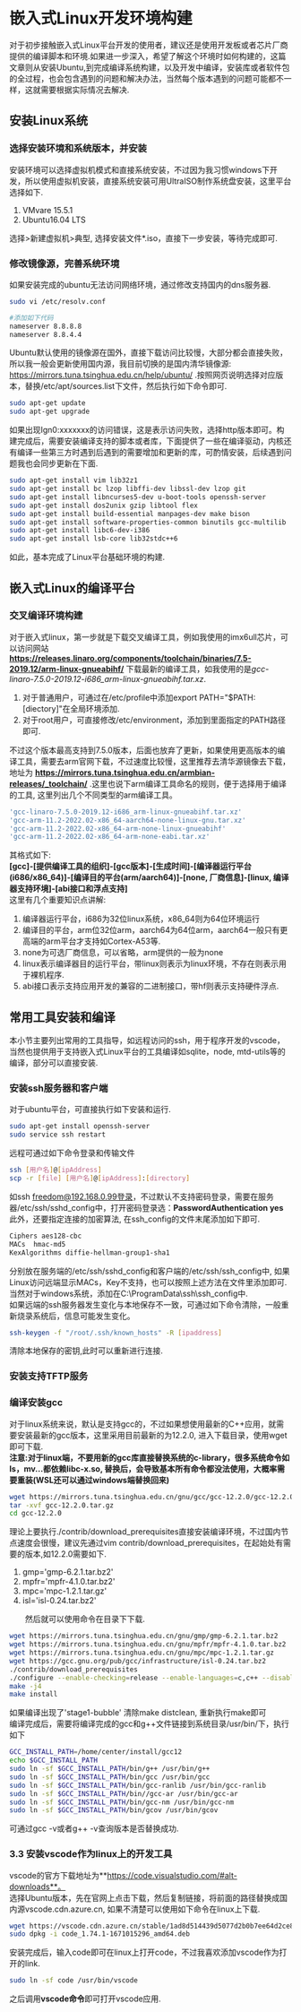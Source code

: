 # 嵌入式Linux开发环境构建

对于初步接触嵌入式Linux平台开发的使用者，建议还是使用开发板或者芯片厂商提供的编译脚本和环境.如果进一步深入，希望了解这个环境时如何构建的，这篇文章则从安装Ubuntu,到完成编译系统构建，以及开发中编译，安装库或者软件包的全过程，也会包含遇到的问题和解决办法，当然每个版本遇到的问题可能都不一样，这就需要根据实际情况去解决.<br/>

## 安装Linux系统

### 选择安装环境和系统版本，并安装

安装环境可以选择虚拟机模式和直接系统安装，不过因为我习惯windows下开发，所以使用虚拟机安装，直接系统安装可用UltraISO制作系统盘安装，这里平台选择如下.<br/>

1. VMvare 15.5.1 
2. Ubuntu16.04 LTS 

选择>新建虚拟机>典型, 选择安装文件*.iso，直接下一步安装，等待完成即可.<br/>

### 修改镜像源，完善系统环境

如果安装完成的ubuntu无法访问网络环境，通过修改支持国内的dns服务器.<br />
```bash
sudo vi /etc/resolv.conf

#添加如下代码
nameserver 8.8.8.8
nameserver 8.8.4.4
```
Ubuntu默认使用的镜像源在国外，直接下载访问比较慢，大部分都会直接失败，所以我一般会更新使用国内源，我目前切换的是国内清华镜像源: https://mirrors.tuna.tsinghua.edu.cn/help/ubuntu/ .按照网页说明选择对应版本，替换/etc/apt/sources.list下文件，然后执行如下命令即可.<br/>
```bash
sudo apt-get update
sudo apt-get upgrade
```
如果出现Ign0:xxxxxxx的访问错误，这是表示访问失败，选择http版本即可。构建完成后，需要安装编译支持的脚本或者库，下面提供了一些在编译驱动，内核还有编译一些第三方时遇到后遇到的需要增加和更新的库，可酌情安装，后续遇到问题我也会同步更新在下面.<br/>

```bash
sudo apt-get install vim lib32z1
sudo apt-get install bc lzop libffi-dev libssl-dev lzop git
sudo apt-get install libncurses5-dev u-boot-tools openssh-server 
sudo apt-get install dos2unix gzip libtool flex
sudo apt-get install build-essential manpages-dev make bison
sudo apt-get install software-properties-common binutils gcc-multilib 
sudo apt-get install libc6-dev-i386
sudo apt-get install lsb-core lib32stdc++6
```
如此，基本完成了Linux平台基础环境的构建.<br/>

## 嵌入式Linux的编译平台

### 交叉编译环境构建

对于嵌入式linux，第一步就是下载交叉编译工具，例如我使用的imx6ull芯片，可以访问网站 **https://releases.linaro.org/components/toolchain/binaries/7.5-2019.12/arm-linux-gnueabihf/** 下载最新的编译工具，如我使用的是*gcc-linaro-7.5.0-2019.12-i686_arm-linux-gnueabihf.tar.xz*.<br/>
1. 对于普通用户，可通过在/etc/profile中添加export PATH="$PATH:[diectory]"在全局环境添加.<br/>
2. 对于root用户，可直接修改/etc/environment，添加到里面指定的PATH路径即可.<br/>

不过这个版本最高支持到7.5.0版本，后面也放弃了更新，如果使用更高版本的编译工具，需要去arm官网下载，不过速度比较慢，这里推荐去清华源镜像去下载，地址为 **https://mirrors.tuna.tsinghua.edu.cn/armbian-releases/_toolchain/** .这里也说下arm编译工具命名的规则，便于选择用于编译的工具, 这里列出几个不同类型的arm编译工具。
```bash
'gcc-linaro-7.5.0-2019.12-i686_arm-linux-gnueabihf.tar.xz'
'gcc-arm-11.2-2022.02-x86_64-aarch64-none-linux-gnu.tar.xz'
'gcc-arm-11.2-2022.02-x86_64-arm-none-linux-gnueabihf'
'gcc-arm-11.2-2022.02-x86_64-arm-none-eabi.tar.xz'
```
其格式如下:<br />
**[gcc]-[提供编译工具的组织]-[gcc版本]-[生成时间]-[编译器运行平台(i686/x86_64)]-[编译目的平台(arm/aarch64)]-[none, 厂商信息]-[linux, 编译器支持环境]-[abi接口和浮点支持]**<br />
这里有几个重要知识点讲解:
1. 编译器运行平台，i686为32位linux系统，x86_64则为64位环境运行
2. 编译目的平台，arm位32位arm，aarch64为64位arm，aarch64一般只有更高端的arm平台才支持如Cortex-A53等.
3. none为可选厂商信息，可以省略，arm提供的一般为none
4. linux表示编译器目的运行平台，带linux则表示为linux环境，不存在则表示用于裸机程序.
5. abi接口表示支持应用开发的兼容的二进制接口，带hf则表示支持硬件浮点.

## 常用工具安装和编译

本小节主要列出常用的工具指导，如远程访问的ssh，用于程序开发的vscode，当然也提供用于支持嵌入式Linux平台的工具编译如sqlite，node, mtd-utils等的编译，部分可以直接安装.<br/>

### 安装ssh服务器和客户端

对于ubuntu平台，可直接执行如下安装和运行.<br/>

```bash
sudo apt-get install openssh-server
sudo service ssh restart
```

远程可通过如下命令登录和传输文件 <br/>

```bash
ssh [用户名]@[ipAddress]
scp -r [file] [用户名]@[ipAddress]:[directory]
```

如ssh freedom@192.168.0.99登录，不过默认不支持密码登录，需要在服务器/etc/ssh/sshd_config中，打开密码登录选：**PasswordAuthentication yes** <br/>
此外，还要指定连接的加密算法, 在ssh_config的文件末尾添加如下即可.<br/>
```bash
Ciphers aes128-cbc
MACs  hmac-md5
KexAlgorithms diffie-hellman-group1-sha1
```
分别放在服务端的/etc/ssh/sshd_config和客户端的/etc/ssh/ssh_config中, 如果Linux访问远端显示MACs，Key不支持，也可以按照上述方法在文件里添加即可.<br/>
当然对于windows系统，添加在C:\ProgramData\ssh\ssh_config中.<br/>
如果远端的ssh服务器发生变化与本地保存不一致，可通过如下命令清除，一般重新烧录系统后，信息可能发生变化。<br/>
```bash
ssh-keygen -f "/root/.ssh/known_hosts" -R [ipaddress]
```
清除本地保存的密钥,此时可以重新进行连接.<br/>

### 安装支持TFTP服务

### 编译安装gcc

对于linux系统来说，默认是支持gcc的，不过如果想使用最新的C++应用，就需要安装最新的gcc版本，这里采用目前最新的为12.2.0, 进入下载目录，使用wget即可下载.<br/>
**注意:对于linux端，不要用新的gcc库直接替换系统的c-library，很多系统命令如ls，mv...都依赖libc-x.so, 替换后，会导致基本所有命令都没法使用，大概率需要重装(WSL还可以通过windows端替换回来)**
```bash
wget https://mirrors.tuna.tsinghua.edu.cn/gnu/gcc/gcc-12.2.0/gcc-12.2.0.tar.gz
tar -xvf gcc-12.2.0.tar.gz
cd gcc-12.2.0
```
理论上要执行./contrib/download_prerequisites直接安装编译环境，不过国内节点速度会很慢，建议先通过vim contrib/download_prerequisites，在起始处有需要的版本,如12.2.0需要如下.<br/>
1. gmp='gmp-6.2.1.tar.bz2'<br/>
2. mpfr='mpfr-4.1.0.tar.bz2'<br/>
3. mpc='mpc-1.2.1.tar.gz'<br/>
4. isl='isl-0.24.tar.bz2'<br/>

&emsp;&emsp;然后就可以使用命令在目录下下载.<br/>
```bash
wget https://mirrors.tuna.tsinghua.edu.cn/gnu/gmp/gmp-6.2.1.tar.bz2
wget https://mirrors.tuna.tsinghua.edu.cn/gnu/mpfr/mpfr-4.1.0.tar.bz2
wget https://mirrors.tuna.tsinghua.edu.cn/gnu/mpc/mpc-1.2.1.tar.gz
wget https://gcc.gnu.org/pub/gcc/infrastructure/isl-0.24.tar.bz2
./contrib/download_prerequisites
./configure --enable-checking=release --enable-languages=c,c++ --disable-multilib --prefix=/home/center/install/gcc12/
make -j4
make install
```
如果编译出现了'stage1-bubble' 清除make distclean, 重新执行make即可 <br/>
编译完成后，需要将编译完成的gcc和g++文件链接到系统目录/usr/bin/下，执行如下 <br/>

```bash
GCC_INSTALL_PATH=/home/center/install/gcc12
echo $GCC_INSTALL_PATH
sudo ln -sf $GCC_INSTALL_PATH/bin/g++ /usr/bin/g++
sudo ln -sf $GCC_INSTALL_PATH/bin/gcc /usr/bin/gcc
sudo ln -sf $GCC_INSTALL_PATH/bin/gcc-ranlib /usr/bin/gcc-ranlib
sudo ln -sf $GCC_INSTALL_PATH/bin//gcc-ar /usr/bin/gcc-ar
sudo ln -sf $GCC_INSTALL_PATH/bin/gcc-nm /usr/bin/gcc-nm
sudo ln -sf $GCC_INSTALL_PATH/bin/gcov /usr/bin/gcov
```
可通过gcc -v或者g++ -v查询版本是否替换成功.<br/>

### 3.3 安装vscode作为linux上的开发工具

vscode的官方下载地址为**https://code.visualstudio.com/#alt-downloads**。<br />
选择Ubuntu版本，先在官网上点击下载，然后复制链接，将前面的路径替换成国内源vscode.cdn.azure.cn, 如果不清楚可以使用如下命令在linux上下载.<br/>
```bash
wget https://vscode.cdn.azure.cn/stable/1ad8d514439d5077d2b0b7ee64d2ce82a9308e5a/code_1.74.1-1671015296_amd64.deb
sudo dpkg -i code_1.74.1-1671015296_amd64.deb
```
安装完成后，输入code即可在linux上打开code，不过我喜欢添加vscode作为打开的link.<br/>
```bash
sudo ln -sf code /usr/bin/vscode
```
之后调用**vscode命令**即可打开vscode应用.<br/>
